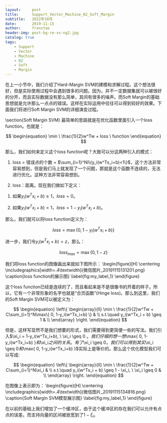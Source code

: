 ```yaml
---
layout:     post
title:      Support_Vector_Machine_02_Soft_Margin
subtitle:   2022年10月
date:       2019-11-15
author:     franztao
header-img: post-bg-re-vs-ng2.jpg
catalog: true
tags:
    - Support
    - Vector
    - Machine
    - 02
    - Soft
    - Margin
---
```


    


在上一小节中，我们介绍了Hard-Margin SVM的建模和求解过程。这个想法很好，但是实际使用过程中会遇到很多的问题。因为，并不一定数据集就可以被很好的分开，而且实际数据没有那么简单，其间有很多的噪声。而Soft Margin的基础思想就是允许那么一点点的错误。这样在实际运用中往往可以得到较好的效果。下面我们将进行Soft Margin SVM的详细演变过程。

\section{Soft Margin SVM}
最简单的思路就是在优化函数里面引入一个loss function。也就是：

$$
\begin{equation}
    \min \ \frac{1}{2}w^Tw + loss \ function
\end{equation}
$$

那么，我们如何来定义这个loss function呢？大致可以分这两种引入的模式：

1. loss = 错误点的个数 = $\sum_{i=1}^NI\{y_i(w^Tx_i+b)<1\}$，这个方法非常容易想到，但是我们马上就发现了一个问题，那就是这个函数不连续的，无法进行优化。这种方法非常容易想到。

2. loss：距离。现在我们做如下定义：

1) 如果$y_i(w^Tx_i+b)\geq 1$，$loss = 0$。

2) 如果$y_i(w^Tx_i+b)< 1$，$loss = 1-y_i(w^Tx_i+b)$。

那么，我们就可以将loss function定义为：

$$
\begin{equation}
    loss = \max\{ 0, 1-y_i(w^Tx_i+b) \}
\end{equation}
$$

进一步，我们令$y_i(w^Tx_i+b)=z$，那么：

$$
\begin{equation}
    loss_{max} = \max\{ 0, 1-z \}
\end{equation}
$$

我们将loss function的图像画出来就如下图所示：
\begin{figure}[H]
    \centering
    \includegraphics[width=.4\textwidth]{微信图片_20191115131201.png}
    \caption{loss function的展示图}
    \label{fig:my_label_1}
\end{figure}

这个loss function已经是连续的了，而且看起来是不是很像书的开着的样子。所以，它有一个非常形象的名字也就是“合页函数”(Hinge loss)。那么到这里，我们的Soft Margin SVM可以被定义为：

$$
\begin{equation}
    \left\{
        \begin{array}{ll}
        \min \ \frac{1}{2}w^Tw + C\sum_{i=1}^N\max\{ 0, 1-y_i(w^Tx_i+b) \}  & \\
        s.t.\quad y_i(w^Tx_i + b) \geq 1 & \\
    \end{array}
    \right.
\end{equation}
$$

但是，这样写显然不是我们想要的形式，我们需要得到更简便一些的写法。我们引入$\xi_i = 1-y_i(w^Tx_i+b), \ \xi_i \geq 0 $。我们仔细的想一想$\max\{ 0, 1-y_i(w^Tx_i+b) \}$和$\xi_i$之间的关系。有了$\xi_i \geq 0$，我们可以得到其实$\xi_i \geq 0$和$\max\{ 0, 1-y_i(w^Tx_i+b) \}$实际上是等价的。那么这个优化模型我们可以写成:

$$
\begin{equation}
    \left\{
        \begin{array}{ll}
        \min \ \frac{1}{2}w^Tw + C\sum_{i=1}^N\xi_i  & \\
        s.t.\quad y_i(w^Tx_i + b) \geq 1 - \xi_i, \ \xi_i \geq 0 & \\
    \end{array}
    \right.
\end{equation}
$$

在图像上表示即为：
\begin{figure}[H]
    \centering
    \includegraphics[width=.4\textwidth]{微信图片_20191115134816.png}
    \caption{Soft Margin SVM模型展示图}
    \label{fig:my_label_1}
\end{figure}

在以前的基础上我们增加了一个缓冲区，由于这个缓冲区的存在我们可以允许有点点的误差。而支持向量的区间被放宽到了$1-\xi_i$。


